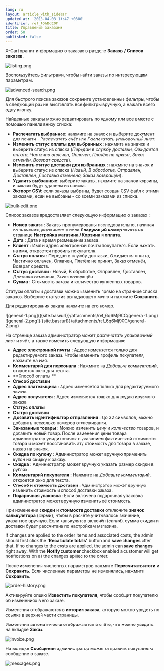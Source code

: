 ```yaml
---
lang: ru
layout: article_with_sidebar
updated_at: '2018-04-03 13:47 +0300'
identifier: ref_4DhBdE0F
title: Управление заказами
order: 50
published: false
---
```

X-Cart хранит информацию о заказах в разделе **Заказы / Список заказов**.

![listing.png]({{site.baseurl}}/attachments/ref_6q6Mj9CC/listing.png)

Воспользуйтесь фильтрами, чтобы найти заказы по интересующим параметрам. 

![advanced-search.png]({{site.baseurl}}/attachments/ref_6q6Mj9CC/advanced-search.png)

Для быстрого поиска заказов сохраните установленные фильтры, чтобы в следующий раз не выставлять все фильтры вручную, а нажать всего одну кнопку.



Найденные заказы можно редактировать по одному или все вместе с помощью панели внизу списка:
* **Распечатать выбранное**: нажмите на значок и выберите документ для печати - _Распечатать счёт_ или _Распечатать упаковочный лист_.
* **Изменить статус оплаты для выбранных** : нажмите на значок и выберите статус из списка (_Передан в службу доставки, Ожидается оплата, Частично оплачен, Оплачен, Платёж не принят, Заказ отменён, Возврат средств_).
* **Изменить статус доставки для выбранных** : нажмите на значок и выберите статус из списка (_Новый, В обработке, Отправлен, Доставлен, Доставка отменена, Заказ возвращён_).
* **Удалить выбранные**: выберите заказы, нажмите на значок корзины, и заказы будут удалены из списка.
* **Экспорт CSV**: если заказы выбраны, будет создан CSV файл с этими заказами, если не выбраны - со всеми заказами из списка.

![bulk-edit.png]({{site.baseurl}}/attachments/ref_6q6Mj9CC/bulk-edit.png)

Список заказов предоставляет следующую информацию о заказах
:
* **Номер заказа** : Заказы пронумерованы последовательно, начиная со значения, указанного в поле **Следующий номер** заказа  на странице **Настройка магазина / Корзина и оплата**.
* **Дата** : Дата и время размещения заказа.
* **Клиент** : Имя и адрес электронной почты покупателя. Если нажать на имя, откроется профиль покупателя.
* **Статус оплаты** : Передан в службу доставки, Ожидается оплата, Частично оплачен, Оплачен, Платёж не принят, Заказ отменён, Возврат средств.
* **Статус доставки** : Новый, В обработке, Отправлен, Доставлен, Доставка отменена, Заказ возвращён.
* **Сумма** : Стоимость заказа и количество купленных товаров.

Статусы оплаты и доставки можно изменить прямо на странице списка заказов. Выберите статус из выпадающего меню и нажмите **Сохранить**. 

Для редактирования заказа нажмите на его номер.

<div class="ui stackable three column grid">
  <div class="column" markdown="span">![general-1.png]({{site.baseurl}}/attachments/ref_6q6Mj9CC/general-1.png)</div>
  <div class="column" markdown="span">![general-2.png]({{site.baseurl}}/attachments/ref_6q6Mj9CC/general-2.png)</div>
</div>

На странице заказа администратор может _распечатать_ _упаковочный лист_ и _счёт_, а также изменить следующую информацию:
* **Адрес электронной почты** : Адрес изменяется только для редактируемого заказа. Чтобы изменить профиль покупателя, нажмите на имя.
* **Комментарий для персонала** : Нажмите на _Добавьте комментарий_, откроется окно для текста.
* **Способ оплаты ** 
* **Способ доставки** 
* **Адрес плательщика** : Адрес изменяется только для редактируемого заказа
* **Адрес получателя** : Адрес изменяется только для редактируемого заказа
* **Статус оплаты** 
* **Статус доставки** 
* **Добавить идентификатор отправления** : До 32 символов, можно добавить несколько номеров отслеживания.
* **Заказанные товары** : Можно изменить _цену_ и _количество_ товаров, и добавить новый товар. После изменения цены товара администратор увидит значок с указанием фактической стоимости товара и может восстановить эту стоимость для товара в заказе, нажав на значок.
* **Скидка по купону** : Администратор может вручную применить купон на скидку к заказу.
* **Скидка** : Aдминистратор может вручную указать размер скидки в рублях.
* **Комментарий покупателя** : Нажмите на _Добавьте комментарий_, откроется окно для текста.
* **Способ и стоимость доставки** : Админстратор может вручную изменить стоимость и способ доставки заказа.
* **Подарочная упаковка** : Если включена подарочная упаковка, администратор может вручную изменить её стоимость.

При изменении **скидки** и **стоимости доставки** отключите **значок калькулятора** (_серый_), чтобы в расчёте учитывалось значение, указанное вручную. Если калькулятор включён (_синий_), сумма скидки и доставки будет рассчитана по настройкам магазина.

If changes are applied to the order items and associated costs, the admin should first click the **'Recalculate totals'** button and **save changes** after that. If no changes to the costs are applied, the admin can **save changes** right away. With the **Notify customer** checkbox enabled a customer will get notifications on all the changes apllied to the order. 

После изменения численных параметров нажмите **Пересчитать итоги** и **Сохранить**. Если численные параметры не изменялись, нажмите **Сохранить**.

![order-history.png]({{site.baseurl}}/attachments/ref_6q6Mj9CC/order-history.png)

Активируйте опцию **Известить покупателя**, чтобы сообщит покупателю об изменениях в его заказе.

Изменения отображаются в **истории заказа**, которую можно увидеть по ссылке в верхней части страницы.

Изменения автоматически отображаются в счёте, что можно увидеть на вкладке **Заказ**.

![invoice.png]({{site.baseurl}}/attachments/ref_6q6Mj9CC/invoice.png)

На вкладке **Сообщения** администратор может отправить покупателю сообщение о заказе. 

![messages.png]({{site.baseurl}}/attachments/ref_6q6Mj9CC/messages.png)

